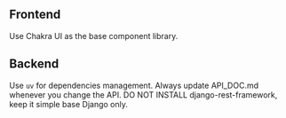 ## Frontend

Use Chakra UI as the base component library.

## Backend

Use `uv` for dependencies management.
Always update API_DOC.md whenever you change the API.
DO NOT INSTALL django-rest-framework, keep it simple base Django only.